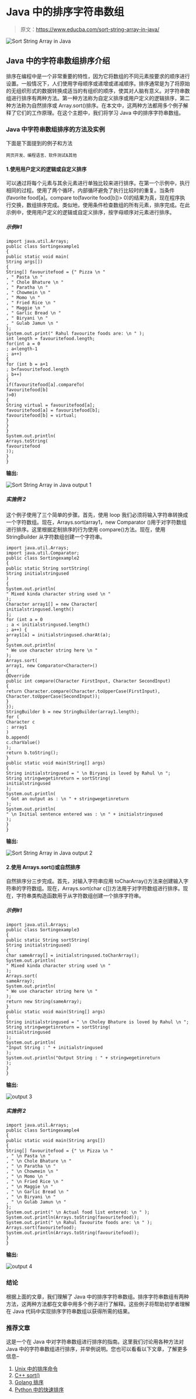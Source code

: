 # Java 中的排序字符串数组

> 原文：<https://www.educba.com/sort-string-array-in-java/>

![Sort String Array in Java](img/a4acf2a7aef3eb1b7081ed21f575afa0.png)



## Java 中的字符串数组排序介绍

排序在编程中是一个非常重要的特性，因为它将数组的不同元素按要求的顺序进行设置。一般情况下，人们使用字母顺序或递增或递减顺序。排序通常是为了将原始的无组织形式的数据转换成适当的有组织的顺序，使其对人脑有意义。对字符串数组进行排序有两种方法。第一种方法称为自定义排序或用户定义的逻辑排序，第二种方法称为自然排序或 Array.sort()排序。在本文中，这两种方法都用多个例子解释了它们的工作原理。在这个主题中，我们将学习 Java 中的排序字符串数组。

### Java 中字符串数组排序的方法及实例

下面是下面提到的例子和方法

<small>网页开发、编程语言、软件测试&其他</small>

#### 1.使用用户定义的逻辑或自定义排序

可以通过将每个元素与其余元素进行单独比较来进行排序。在第一个示例中，执行相同的过程。使用了两个循环，内部循环避免了执行比较时的重复。当条件(favorite food[a]。compare to(favorite food[b])> 0)的结果为真，现在程序执行交换，数组排序完成。类似地，使用条件检查数组的所有元素，排序完成。在此示例中，使用用户定义的逻辑或自定义排序，按字母顺序对元素进行排序。

##### 示例#1

```
import java.util.Arrays;
public class Sortingexample1
{
public static void main(
String args[])
{
String[] favouritefood = {" Pizza \n "
, " Pasta \n "
, " Chole Bhature \n "
, " Paratha \n "
, " Chowmein \n "
, " Momo \n "
, " Fried Rice \n "
, " Maggie \n "
, " Garlic Bread \n "
, " Biryani \n "
, " Gulab Jamun \n "
};
System.out.print(" Rahul favourite foods are: \n " );
int length = favouritefood.length;
for(int a = 0
; a<length-1
; a++)
{
for (int b = a+1
; b<favouritefood.length
; b++)
{
if(favouritefood[a].compareTo(
favouritefood[b]
)>0)
{
String virtual = favouritefood[a];
favouritefood[a] = favouritefood[b];
favouritefood[b] = virtual;
}
}
}
System.out.println(
Arrays.toString(
favouritefood
));
}
}
```

**输出:**

![Sort String Array in Java output 1](img/ab81a7361e8f88ef6ee51accb01b0534.png)



##### 实施例 2

这个例子使用了三个简单的步骤。首先，使用 loop 我们必须将输入字符串转换成一个字符数组。现在，Arrays.sort(array1，new Comparator <character>()用于对字符数组进行排序。这里根据定制排序的行为使用 compare()方法。现在，使用 StringBuilder 从字符数组创建一个字符串。</character>

```
import java.util.Arrays;
import java.util.Comparator;
public class Sortingexample2
{
public static String sortString(
String initialstringused
)
{
System.out.println(
" Mixed kinda character string used \n "
);
Character array1[] = new Character[
initialstringused.length()
];
for (int a = 0
; a < initialstringused.length()
; a++) {
array1[a] = initialstringused.charAt(a);
}
System.out.println(
" We use character string here \n "
);
Arrays.sort(
array1, new Comparator<Character>()
{
@Override
public int compare(Character FirstInput, Character SecondInput)
{
return Character.compare(Character.toUpperCase(FirstInput),
Character.toUpperCase(SecondInput));
}
});
StringBuilder b = new StringBuilder(array1.length);
for (
Character c
: array1
)
b.append(
c.charValue()
);
return b.toString();
}
public static void main(String[] args)
{
String initialstringused = " \n Biryani is loved by Rahul \n ";
String stringwegetinreturn = sortString(
initialstringused
);
System.out.println(
" Got an output as : \n " + stringwegetinreturn
);
System.out.println(
" \n Initial sentence entered was : \n " + initialstringused
);
}
}
```

**输出:**

![Sort String Array in Java output 2](img/c6c7f4bc5a1de46c9ab2f12735382ec8.png)



#### 2.使用 Arrays.sort()或自然排序

自然排序分三步完成。首先，对输入字符串应用 toCharArray()方法来创建输入字符串的字符数组。现在，Arrays.sort(char c[])方法用于对字符数组进行排序。现在，字符串类构造函数用于从字符数组创建一个排序字符串。

##### 示例#1

```
import java.util.Arrays;
public class Sortingexample3
{
public static String sortString(
String initialstringused)
{
char sameArray[] = initialstringused.toCharArray();
System.out.println(
" Mixed kinda character string used \n "
);
Arrays.sort(
sameArray);
System.out.println(
" We use character string here \n "
);
return new String(sameArray);
}
public static void main(String[] args)
{
String initialstringused = " \n Choley Bhature is loved by Rahul \n ";
String stringwegetinreturn = sortString(
initialstringused
);
System.out.println(
"Input String : " + initialstringused
);
System.out.println("Output String : " + stringwegetinreturn
);
}
}
```

**输出:**

![output 3](img/c8c4eb47436781ffd511c9309d4097e3.png)



##### 实施例 2

```
import java.util.Arrays;
public class Sortingexample4
{
public static void main(String args[])
{
String[] favouritefood = {" \n Pizza \n "
, " \n Pasta \n "
, " \n Chole Bhature \n "
, " \n Paratha \n "
, " \n Chowmein \n "
, " \n Momo \n "
, " \n Fried Rice \n "
, " \n Maggie \n "
, " \n Garlic Bread \n "
, " \n Biryani \n "
, " \n Gulab Jamun \n "
};
System.out.print(" \n Actual food list entered: \n " );
System.out.println(Arrays.toString(favouritefood));
System.out.print(" \n Rahul favourite foods are: \n " );
Arrays.sort(favouritefood);
System.out.println(Arrays.toString(favouritefood));
}
}
```

**输出:**

![output 4](img/7e362710d61d4ba580c0f1e32c61e55f.png)



### 结论

根据上面的文章，我们理解了 Java 中的排序字符串数组。排序字符串数组有两种方法，这两种方法都在文章中用多个例子进行了解释。这些例子将帮助初学者理解在 Java 代码中实现排序字符串数组以获得所需的结果。

### 推荐文章

这是一个在 Java 中对字符串数组进行排序的指南。这里我们讨论用各种方法对 Java 中的字符串数组进行排序，并举例说明。您也可以看看以下文章，了解更多信息–

1.  [Unix 中的排序命令](https://www.educba.com/sort-command-in-unix/)
2.  [C++ sort()](https://www.educba.com/c-plus-plus-sort/)
3.  [Golang 排序](https://www.educba.com/golang-sort/)
4.  [Python 中的快速排序](https://www.educba.com/quick-sort-in-python/)





